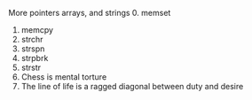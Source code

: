 More pointers arrays, and strings
0. memset
1. memcpy 
2. strchr 
3. strspn
4. strpbrk
5. strstr
6. Chess is mental torture 
7. The line of life is a ragged diagonal between duty and desire
